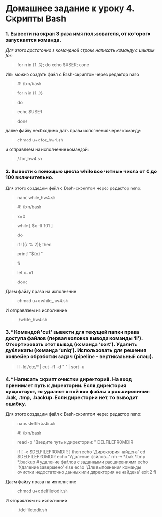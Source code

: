 # Домашнее задание к уроку 4. Скрипты Bash
### 1. Вывести на экран 3 раза имя пользователя, от которого запускается команда.
_Для этого достаточно в командной строке написать команду с циклом for:_ 
> for n in {1..3}; do echo $USER; done

Или можно создать файл с Bash-скриптом через редактор nano
> #! /bin/bash

> for n in {1..3}

> do

>   echo $USER

> done


далее файлу необходимо дать права исполнения через команду:

> chmod u+x for_hw4.sh

и отправляем на исполнение командой:
> /.for_hw4.sh


### 2. Вывести с помощью цикла while все четные числа от 0 до 100 включительно.
Для этого создадим файл с Bash-скриптом через редактор nano:
> nano while_hw4.sh

> #! /bin/bash

> x=0

> while [ $x -lt 101 ]

> do

> if !((x % 2)); then

> printf "${x} "

> fi

> let x+=1

> done

Даем файлу права на исполнение
> chmod u+x while_hw4.sh

И отправляем на исполнение

> ./while_hw4.sh

### 3.* Командой 'cut' вывести для текущей папки права доступа файлов (первая колонка вывода команды ‘ll’). Отсортировать этот вывод (команда ‘sort’). Удалить дубликаты (команда ‘uniq’). Использовать для решения конвейер обработки задач (pipeline - вертикальный слэш).
> ll -ld /etc/* | cut -f1 -d " " | sort -u

### 4.* Написать скрипт очистки директорий. На вход принимает путь к директории. Если директория существует, то удаляет в ней все файлы с расширениями .bak, .tmp, .backup. Если директории нет, то выводит ошибку.
Для этого создадим файл с Bash-скриптом через редактор nano: 
> nano delfiletodir.sh

> #! /bin/bash

> read -p "Введите путь к директории: " DELFILEFROMDIR

> if [ -e $DELFILEFROMDIR ]
>    then
>        echo 'Директория найдена'
>        cd $DELFILEFROMDIR
>        echo 'Удаление файлов...'
>        rm -v *.bak *.tmp *.backup # удаление файлов с заданными расширениями
>        echo 'Удаление завершено'
>    else
>        echo 'Для выполнения команды очистки недостаточно данных или директория не найдена'
>        exit 2
> fi 

Даем файлу права на исполнение
> chmod u+x delfiletodir.sh

И отправляем на исполнение

> ./delfiletodir.sh

